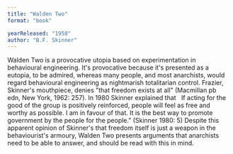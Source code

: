 ```yaml
---
title: "Walden Two"
format: "book"

yearReleased: "1958"
author: "B.F. Skinner"
---
```

 Walden Two is a provocative utopia based on experimentation in  behavioural engineering. It's provocative because it's presented as a eutopia,  to be admired, whereas many people, and most anarchists, would regard  behavioural engineering as nightmarish totalitarian control. Frazier, Skinner's  mouthpiece, denies "that freedom exists at all" (Macmillan pb edn, New York,  1962: 257). In 1980 Skinner explained that
  
 If acting for the good of the group is positively reinforced, people will feel  as free and worthy as possible. I am in favour of that. It is the best way to  promote government by the people for the people." (Skinner 1980: 5)
 Despite this apparent opinion of Skinner's that freedom itself is  just a weapon in the behaviourist's armoury, Walden Two presents  arguments that anarchists need to be able to answer, and should be read with  this in mind.
  